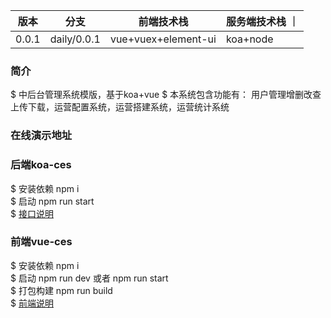 
| 版本      | 分支          | 前端技术栈           |  服务端技术栈  ｜
|----------|--------------|---------------------|--------------|
|  0.0.1    | daily/0.0.1 | vue+vuex+element-ui |  koa+node    |

### 简介  
$ 中后台管理系统模版，基于koa+vue 
$ 本系统包含功能有： 用户管理增删改查上传下载，运营配置系统，运营搭建系统，运营统计系统
### 在线演示地址  

### 后端koa-ces  
$ 安装依赖 npm i  
$ 启动 npm run start  
$ [接口说明](https://github.com/XingGuoZM/ces-manage/blob/master/koa-ces/README.md)  

### 前端vue-ces  
$ 安装依赖 npm i  
$ 启动 npm run dev 或者 npm run start  
$ 打包构建 npm run build  
$ [前端说明](https://github.com/XingGuoZM/ces-manage/blob/master/vue-ces/README.md)  